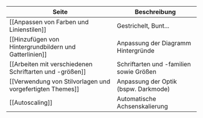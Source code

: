 | Seite | Beschreibung |
| ----------- | ----------- |
| [[Anpassen von Farben und Linienstilen]] | Gestrichelt, Bunt... |
| [[Hinzufügen von Hintergrundbildern und Gatterlinien]] | Anpassung der Diagramm Hintergründe |
| [[Arbeiten mit verschiedenen Schriftarten und -größen]] | Schriftarten und -familien sowie Größen |
| [[Verwendung von Stilvorlagen und vorgefertigten Themes]] | Anpassung der Optik (bspw. Darkmode) |
| [[Autoscaling]] | Automatische Achsenskalierung |